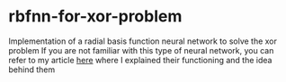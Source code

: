 # rbfnn-for-xor-problem
Implementation of a radial basis function neural network to solve the xor problem
If you are not familiar with this type of neural network, 
you can refer to my article [here](https://iq.opengenus.org/radial-basis-neural-network/) where I explained their functioning and the idea behind them

